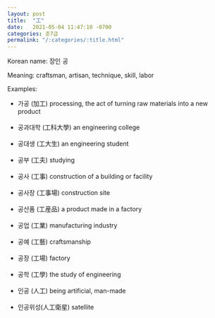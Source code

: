 ```yaml
---
layout: post
title:  "工"
date:   2021-05-04 11:47:10 -0700
categories: 준7급
permalink: "/:categories/:title.html"
---
```


Korean name: 장인 공

Meaning: craftsman, artisan, technique, skill, labor

Examples:
* 가공 (加工) processing, the act of turning raw materials into a new product <br><br>
* 공과대학 (工科大學) an engineering college <br><br>
* 공대생 (工大生) an engineering student <br><br>
* 공부 (工夫) studying <br><br>
* 공사 (工事) construction of a building or facility <br><br>
* 공사장 (工事場) construction site <br><br>
* 공산품 (工産品) a product made in a factory <br><br>
* 공업 (工業) manufacturing industry <br><br>
* 공예 (工藝) craftsmanship <br><br>
* 공장 (工場) factory <br><br>
* 공학 (工學) the study of engineering <br><br>
* 인공 (人工) being artificial, man-made <br><br>
* 인공위성(人工衛星) satellite <br><br>